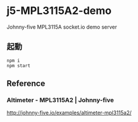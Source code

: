 # j5-MPL3115A2-demo
Johnny-five MPL3115A socket.io demo server

## 起動

```
npm i 
npm start
```

## Reference

### Altimeter - MPL3115A2 | Johnny-five  
http://johnny-five.io/examples/altimeter-mpl3115a2/

